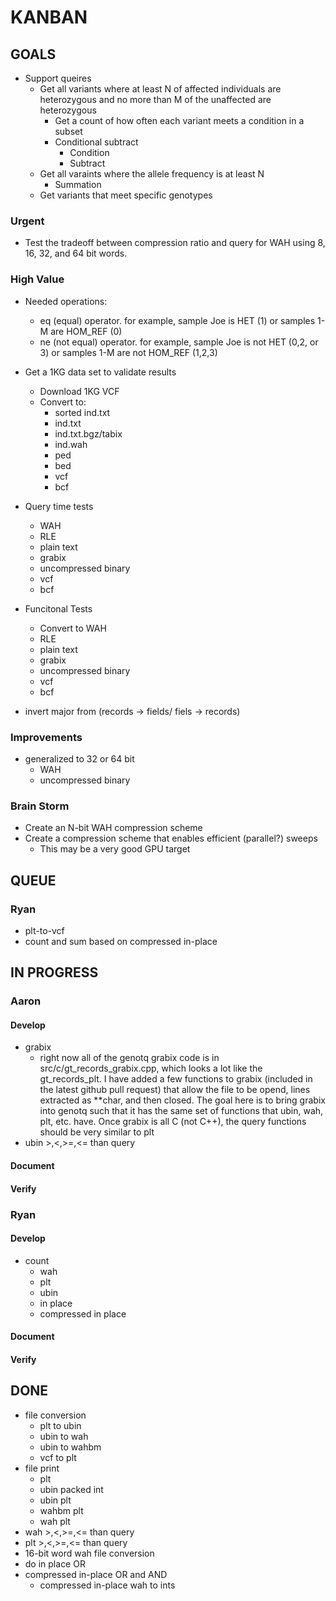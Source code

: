 # KANBAN

## GOALS

* Support queires
    * Get all variants where at least N of affected individuals are
      heterozygous and no more than M of the unaffected are heterozygous
        * Get a count of how often each variant meets a condition in a subset
        * Conditional subtract
            * Condition
            * Subtract
    * Get all varaints where the allele frequency is at least N 
        * Summation
    * Get variants that meet specific genotypes

### Urgent
* Test the tradeoff between compression ratio and query for WAH using 8, 16, 32, and 64 bit words.


### High Value

* Needed operations:
    * eq (equal) operator. for example, sample Joe is HET (1) or samples 1-M are HOM_REF (0)
    * ne (not equal) operator. for example, sample Joe is not HET (0,2, or 3) or samples 1-M are not HOM_REF (1,2,3)


* Get a 1KG data set to validate results
    * Download 1KG VCF
    * Convert to:
        * sorted ind.txt
        * ind.txt
        * ind.txt.bgz/tabix
        * ind.wah
        * ped
        * bed
        * vcf
        * bcf

* Query time tests
    * WAH
    * RLE
    * plain text
    * grabix
    * uncompressed binary
    * vcf
    * bcf


* Funcitonal Tests
    * Convert to WAH
    * RLE
    * plain text
    * grabix
    * uncompressed binary
    * vcf
    * bcf

* invert major from (records -> fields/ fiels -> records)

### Improvements

* generalized to 32 or 64 bit 
    * WAH
    * uncompressed binary

### Brain Storm

* Create an N-bit WAH compression scheme
* Create a compression scheme that enables efficient (parallel?) sweeps
    * This may be a very good GPU target

## QUEUE

### Ryan
* plt-to-vcf
* count and sum based on compressed in-place 
## IN PROGRESS

### Aaron
#### Develop
* grabix
    * right now all of the genotq grabix code is in src/c/gt_records_grabix.cpp, which looks a lot like the gt_records_plt.
      I have added a few functions to grabix (included in the latest github pull request) that allow the file to be opend,
      lines extracted as **char, and then closed.  The goal here is to bring grabix into genotq such that it has the same 
      set of functions that ubin, wah, plt, etc. have.  Once grabix is all C (not C++), the query functions should be very similar
      to plt 
* ubin >,<,>=,<= than query
#### Document
#### Verify

### Ryan
#### Develop
* count
    * wah
    * plt
    * ubin
    * in place
    * compressed in place


#### Document
#### Verify

## DONE
* file conversion
    * plt to ubin
    * ubin to wah
    * ubin to wahbm
    * vcf to plt
* file print
    * plt
    * ubin packed int
    * ubin plt
    * wahbm plt
    * wah plt
* wah >,<,>=,<= than query
* plt >,<,>=,<= than query
* 16-bit word wah file conversion
* do in place OR
* compressed in-place OR and AND
    * compressed in-place wah to ints
